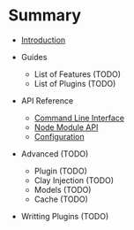 # Summary

* [Introduction](README.md)

* Guides
    - List of Features (TODO)
    - List of Plugins (TODO)

* API Reference
    - [Command Line Interface](api/cli.md)
    - [Node Module API](api/node_module_api.md)
    - [Configuration](api/configuration.md)

* Advanced (TODO)
    - Plugin (TODO)
    - Clay Injection (TODO)
    - Models (TODO)
    - Cache (TODO)

* Writting Plugins (TODO)

